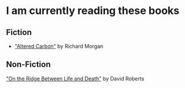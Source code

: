 # I am currently reading these books

## Fiction
- ["Altered Carbon"](https://www.amazon.co.uk/Altered-Carbon-GOLLANCZ-Richard-Morgan/dp/0575081244/ref=sr_1_1?s=books&ie=UTF8&qid=1494250137&sr=1-1&keywords=altered+carbon) by Richard Morgan

## Non-Fiction
["On the Ridge Between Life and Death"](https://www.amazon.co.uk/gp/product/0743255194/ref=oh_aui_detailpage_o06_s00?ie=UTF8&psc=1) by David Roberts
